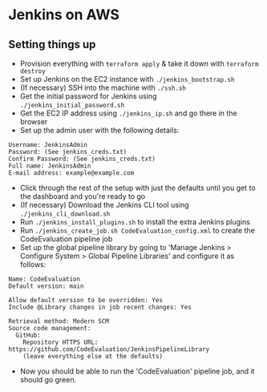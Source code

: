 # Jenkins on AWS

## Setting things up

- Provision everything with `terraform apply` & take it down with `terraform destroy`
- Set up Jenkins on the EC2 instance with `./jenkins_bootstrap.sh`
- (If necessary) SSH into the machine with `./ssh.sh`
- Get the initial password for Jenkins using `./jenkins_initial_password.sh`
- Get the EC2 IP address using `./jenkins_ip.sh` and go there in the browser
- Set up the admin user with the following details:

```
Username: JenkinsAdmin
Password: (See jenkins_creds.txt)
Confirm Password: (See jenkins_creds.txt)
Full name: JenkinsAdmin
E-mail address: example@example.com
```

- Click through the rest of the setup with just the defaults until you get to the dashboard and you're ready to go
- (If necessary) Download the Jenkins CLI tool using `./jenkins_cli_download.sh`
- Run `./jenkins_install_plugins.sh` to install the extra Jenkins plugins
- Run `./jenkins_create_job.sh CodeEvaluation_config.xml` to create the CodeEvaluation pipeline job
- Set up the global pipeline library by going to 'Manage Jenkins > Configure System > Global Pipeline Libraries' and configure it as follows:

```
Name: CodeEvaluation
Default version: main

Allow default version to be overridden: Yes
Include @Library changes in job recent changes: Yes

Retrieval method: Modern SCM
Source code management:
  GitHub:
    Repository HTTPS URL: https://github.com/CodeEvaluation/JenkinsPipelineLibrary
    (leave everything else at the defaults)
```

- Now you should be able to run the 'CodeEvaluation' pipeline job, and it should go green.
